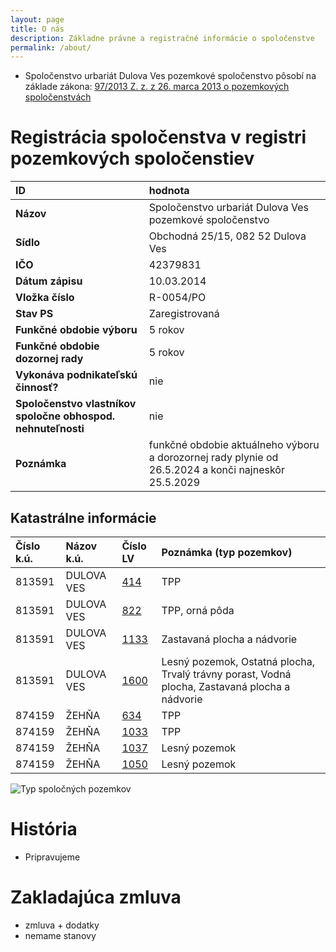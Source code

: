 ```yaml
---
layout: page
title: O nás
description: Základne právne a registračné informácie o spoločenstve
permalink: /about/
---
```

 -  Spoločenstvo urbariát Dulova Ves pozemkové spoločenstvo pôsobí na základe zákona: [
97/2013 Z. z. z 26. marca 2013 o pozemkových spoločenstvách](https://www.slov-lex.sk/pravne-predpisy/SK/ZZ/2013/97/)

# Registrácia spoločenstva v registri pozemkových spoločenstiev

| ID | hodnota |
| :---------- | :-------------------------------------------------------- |
| **Názov** | Spoločenstvo urbariát Dulova Ves pozemkové spoločenstvo |
| **Sídlo** | Obchodná 25/15, 082 52 Dulova Ves |
| **IČO** | 42379831 |
| **Dátum zápisu** | 10.03.2014 |
| **Vložka číslo** | R-0054/PO |
| **Stav PS** | Zaregistrovaná |
| **Funkčné obdobie výboru** | 5 rokov |
| **Funkčné obdobie dozornej rady** | 5 rokov |
| **Vykonáva podnikateľskú činnosť?** | nie |
| **Spoločenstvo vlastníkov spoločne obhospod. nehnuteľnosti** | nie |
| **Poznámka** | funkčné obdobie aktuálneho výboru a dorozornej rady plynie od 26.5.2024 a konči najneskôr 25.5.2029 |

## Katastrálne informácie

| Číslo k.ú. | Názov k.ú. | Číslo LV | Poznámka (typ pozemkov)
|:---------- | :--------- | :------- | :--------
| 813591 | DULOVA VES | [414](https://kataster.skgeodesy.sk/Portal45/api/Bo/GeneratePrfPublic?prfNumber=414&cadastralUnitCode=813591&outputType=html) | TPP |			
| 813591 | DULOVA VES | [822](https://kataster.skgeodesy.sk/Portal45/api/Bo/GeneratePrfPublic?prfNumber=822&cadastralUnitCode=813591&outputType=html) | TPP, orná pôda |			
| 813591 | DULOVA VES | [1133](https://kataster.skgeodesy.sk/Portal45/api/Bo/GeneratePrfPublic?prfNumber=1133&cadastralUnitCode=813591&outputType=html) | Zastavaná plocha a nádvorie|			
| 813591 | DULOVA VES |[1600](https://kataster.skgeodesy.sk/Portal45/api/Bo/GeneratePrfPublic?prfNumber=1600&cadastralUnitCode=813591&outputType=html)| Lesný pozemok, Ostatná plocha, Trvalý trávny porast, Vodná plocha, Zastavaná plocha a nádvorie |
| 874159 | ŽEHŇA | [634](https://kataster.skgeodesy.sk/Portal45/api/Bo/GeneratePrfPublic?prfNumber=634&cadastralUnitCode=874159&outputType=html)	    | TPP |	
| 874159 | ŽEHŇA | [1033](https://kataster.skgeodesy.sk/Portal45/api/Bo/GeneratePrfPublic?prfNumber=1033&cadastralUnitCode=874159&outputType=html)     | TPP |		
| 874159 | ŽEHŇA | [1037](https://kataster.skgeodesy.sk/Portal45/api/Bo/GeneratePrfPublic?prfNumber=1037&cadastralUnitCode=874159&outputType=html)     | Lesný pozemok |
| 874159 | ŽEHŇA | [1050](https://kataster.skgeodesy.sk/Portal45/api/Bo/GeneratePrfPublic?prfNumber=1050&cadastralUnitCode=874159&outputType=html)     | Lesný pozemok |

![Typ spoločných pozemkov](https://github.com/user-attachments/assets/a14b834c-ce20-4120-9a46-1a3f0e7e6fdf)


# História
- Pripravujeme

# Zakladajúca zmluva
- zmluva + dodatky
- nemame stanovy
